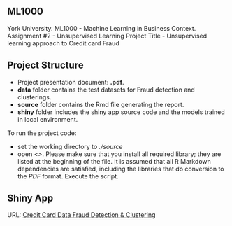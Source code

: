 ## ML1000
York University. ML1000 - Machine Learning in Business Context. Assignment #2 - Unsupervised Learning
Project Title - Unsupervised learning approach to Credit card Fraud

## Project Structure

* Project presentation document: **.pdf**.  
* **data** folder contains the test datasets for Fraud detection and clusterings.
* **source** folder contains the Rmd file generating the report.
* **shiny** folder includes the shiny app source code and the models trained in local environment.

To run the project code:

* set the working directory to *./source*
* open *<>*. Please make sure that you install all required library; they are listed at the beginning of the file. It is assumed that all R Markdown dependencies are satisfied, including the libraries that do conversion to the *PDF* format. Execute the script.


## Shiny App
URL: [Credit Card Data Fraud Detection & Clustering](https://ml-lab.shinyapps.io/creditCardDataClustering/)
